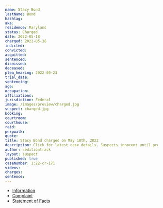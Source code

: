 ```yaml
---
name: Stacy Bond
lastName: Bond
hashtag:
aka:
residence: Maryland
status: Charged
date: 2022-05-18
charged: 2022-05-18
indicted:
convicted:
acquitted:
sentenced:
dismissed:
deceased:
plea_hearing: 2022-09-23
trial_date:
sentencing:
age:
occupation:
affiliations:
jurisdiction: Federal
image: /images/preview/charged.jpg
suspect: charged.jpg
booking:
courtroom:
courthouse:
raid:
perpwalk:
quote:
title: Stacy Bond charged on May 18th, 2022
description: Click for latest case details. Suspects innocent until proven guilty.
author: seditiontrack
layout: suspect
published: true
caseNumber: 1:22-cr-171
videos:
charges:
sentence:
---
```


- [Information](https://www.justice.gov/usao-dc/case-multi-defendant/file/1508906/download)
- [Complaint](https://www.justice.gov/usao-dc/case-multi-defendant/file/1509891/download)
- [Statement of Facts](https://www.justice.gov/usao-dc/case-multi-defendant/file/1509896/download)
